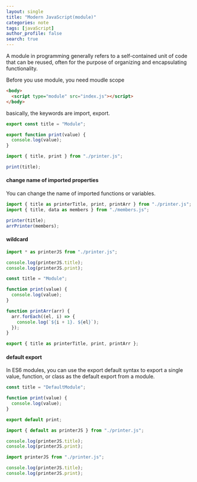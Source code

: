 ```yaml
---
layout: single
title: "Modern JavaScript(module)"
categories: note
tags: [javaScript]
author_profile: false
search: true
---
```


A module in programming generally refers to a self-contained unit of code that can be reused, often for the purpose of organizing and encapsulating functionality.

Before you use module, you need moudle scope

```html
<body>
  <script type="module" src="index.js"></script>
</body>
```

basically, the keywords are import, export.

```javascript
export const title = "Module";

export function print(value) {
  console.log(value);
}
```

```javascript
import { title, print } from "./printer.js";

print(title);
```

#### change name of imported properties

You can change the name of imported functions or variables.

```javascript
import { title as printerTitle, print, printArr } from "./printer.js";
import { title, data as members } from "./members.js";

printer(title);
arrPrinter(members);
```

#### wildcard

```javascript
import * as printerJS from "./printer.js";

console.log(printerJS.title);
console.log(printerJS.print);
```

```javascript
const title = "Module";

function print(value) {
  console.log(value);
}

function printArr(arr) {
  arr.forEach((el, i) => {
    console.log(`${i + 1}. ${el}`);
  });
}

export { title as printerTitle, print, printArr };
```

#### default export

In ES6 modules, you can use the export default syntax to export a single value, function, or class as the default export from a module.

```javascript
const title = "DefaultModule";

function print(value) {
  console.log(value);
}

export default print;
```

```javascript
import { default as printerJS } from "./printer.js";

console.log(printerJS.title);
console.log(printerJS.print);
```

```javascript
import printerJS from "./printer.js";

console.log(printerJS.title);
console.log(printerJS.print);
```
